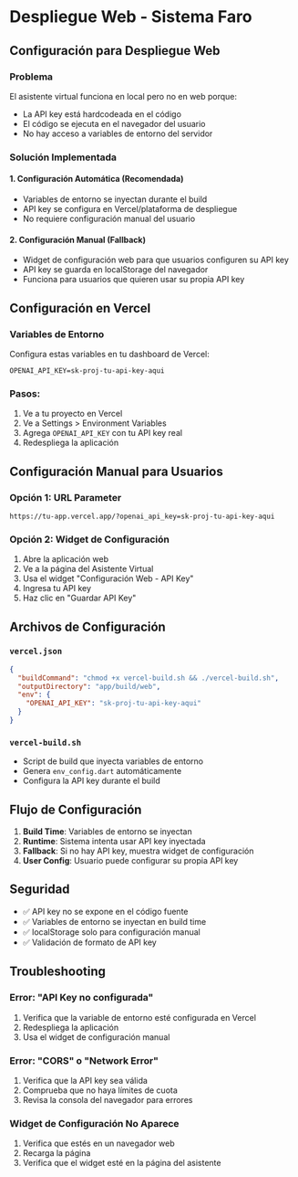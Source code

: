 # Despliegue Web - Sistema Faro

## Configuración para Despliegue Web

### Problema
El asistente virtual funciona en local pero no en web porque:
- La API key está hardcodeada en el código
- El código se ejecuta en el navegador del usuario
- No hay acceso a variables de entorno del servidor

### Solución Implementada

#### 1. **Configuración Automática (Recomendada)**
- Variables de entorno se inyectan durante el build
- API key se configura en Vercel/plataforma de despliegue
- No requiere configuración manual del usuario

#### 2. **Configuración Manual (Fallback)**
- Widget de configuración web para que usuarios configuren su API key
- API key se guarda en localStorage del navegador
- Funciona para usuarios que quieren usar su propia API key

## Configuración en Vercel

### Variables de Entorno
Configura estas variables en tu dashboard de Vercel:

```
OPENAI_API_KEY=sk-proj-tu-api-key-aqui
```

### Pasos:
1. Ve a tu proyecto en Vercel
2. Ve a Settings > Environment Variables
3. Agrega `OPENAI_API_KEY` con tu API key real
4. Redespliega la aplicación

## Configuración Manual para Usuarios

### Opción 1: URL Parameter
```
https://tu-app.vercel.app/?openai_api_key=sk-proj-tu-api-key-aqui
```

### Opción 2: Widget de Configuración
1. Abre la aplicación web
2. Ve a la página del Asistente Virtual
3. Usa el widget "Configuración Web - API Key"
4. Ingresa tu API key
5. Haz clic en "Guardar API Key"

## Archivos de Configuración

### `vercel.json`
```json
{
  "buildCommand": "chmod +x vercel-build.sh && ./vercel-build.sh",
  "outputDirectory": "app/build/web",
  "env": {
    "OPENAI_API_KEY": "sk-proj-tu-api-key-aqui"
  }
}
```

### `vercel-build.sh`
- Script de build que inyecta variables de entorno
- Genera `env_config.dart` automáticamente
- Configura la API key durante el build

## Flujo de Configuración

1. **Build Time**: Variables de entorno se inyectan
2. **Runtime**: Sistema intenta usar API key inyectada
3. **Fallback**: Si no hay API key, muestra widget de configuración
4. **User Config**: Usuario puede configurar su propia API key

## Seguridad

- ✅ API key no se expone en el código fuente
- ✅ Variables de entorno se inyectan en build time
- ✅ localStorage solo para configuración manual
- ✅ Validación de formato de API key

## Troubleshooting

### Error: "API Key no configurada"
1. Verifica que la variable de entorno esté configurada en Vercel
2. Redespliega la aplicación
3. Usa el widget de configuración manual

### Error: "CORS" o "Network Error"
1. Verifica que la API key sea válida
2. Comprueba que no haya límites de cuota
3. Revisa la consola del navegador para errores

### Widget de Configuración No Aparece
1. Verifica que estés en un navegador web
2. Recarga la página
3. Verifica que el widget esté en la página del asistente
